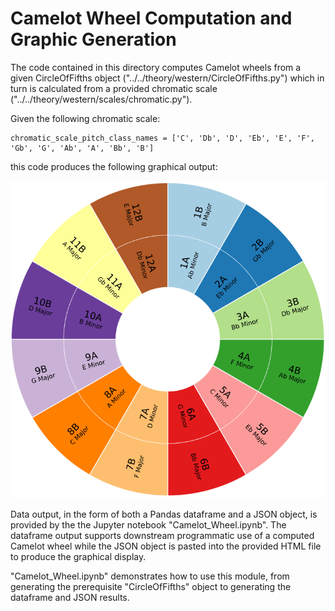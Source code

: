 # Camelot Wheel Computation and Graphic Generation

The code contained in this directory computes Camelot wheels from a given CircleOfFifths object ("../../theory/western/CircleOfFifths.py") which in turn is calculated from a provided chromatic scale ("../../theory/western/scales/chromatic.py").

Given the following chromatic scale:
```
chromatic_scale_pitch_class_names = ['C', 'Db', 'D', 'Eb', 'E', 'F', 'Gb', 'G', 'Ab', 'A', 'Bb', 'B']
```
this code produces the following graphical output:

![Computed Camelot Wheel](CamelotWheel.png "Computed Camelot Wheel")

Data output, in the form of both a Pandas dataframe and a JSON object, is provided by the the Jupyter notebook "Camelot_Wheel.ipynb". The dataframe output supports downstream programmatic use of a computed Camelot wheel while the JSON object is pasted into the provided HTML file to produce the graphical display.

"Camelot_Wheel.ipynb" demonstrates how to use this module, from generating the prerequisite "CircleOfFifths" object to generating the dataframe and JSON results.
